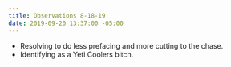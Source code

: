 ```yaml
---
title: Observations 8-18-19
date: 2019-09-20 13:37:00 -05:00
---
```


- Resolving to do less prefacing and more cutting to the chase.
- Identifying as a Yeti Coolers bitch.
